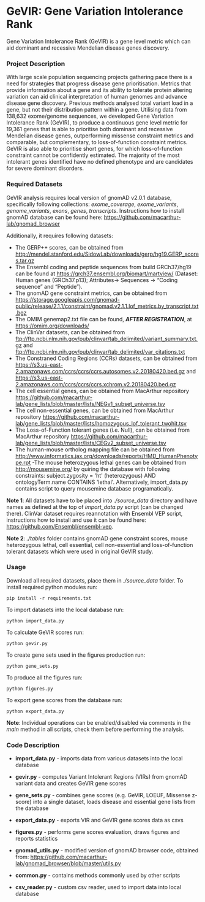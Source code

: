 # GeVIR: Gene Variation Intolerance Rank
Gene Variation Intolerance Rank (GeVIR) is a gene level metric which can aid dominant and recessive Mendelian disease genes discovery.

### Project Description

With large scale population sequencing projects gathering pace there is a need for strategies that progress disease gene prioritisation. Metrics that provide information about a gene and its ability to tolerate protein altering variation can aid clinical interpretation of human genomes and advance disease gene discovery. Previous methods analysed total variant load in a gene, but not their distribution pattern within a gene. Utilising data from 138,632 exome/genome sequences, we developed Gene Variation Intolerance Rank (GeVIR), to produce a continuous gene level metric for 19,361 genes that is able to prioritise both dominant and recessive Mendelian disease genes, outperforming missense constraint metrics and comparable, but complementary, to loss-of-function constraint metrics. GeVIR is also able to prioritise short genes, for which loss-of-function constraint cannot be confidently estimated. The majority of the most intolerant genes identified have no defined phenotype and are candidates for severe dominant disorders. 

### Required Datasets
GeVIR analysis requires local version of gnomAD v2.0.1 database, specifically following collections: _exome_coverage_, _exome_variants_, _genome_variants_, _exons_, _genes_, _transcripts_. Instructions how to install gnomAD database can be found here:
https://github.com/macarthur-lab/gnomad_browser

Additionally, it requires following datasets:
- The GERP++ scores, can be obtained from
http://mendel.stanford.edu/SidowLab/downloads/gerp/hg19.GERP_scores.tar.gz
- The Ensembl coding and peptide sequences from build GRCh37/hg19 can be found at
https://grch37.ensembl.org/biomart/martview/ (Dataset: Human genes (GRCh37.p13); Attributes→ Sequences → “Coding sequence” and “Peptide”).
- The gnomAD gene constraint metrics, can be obtained from 
https://storage.googleapis.com/gnomad-public/release/2.1.1/constraint/gnomad.v2.1.1.lof_metrics.by_transcript.txt.bgz
- The OMIM genemap2.txt file can be found, **_AFTER REGISTRATION_**, at
https://omim.org/downloads/
- The ClinVar datasets, can be obtained from
ftp://ftp.ncbi.nlm.nih.gov/pub/clinvar/tab_delimited/variant_summary.txt.gz and 
ftp://ftp.ncbi.nlm.nih.gov/pub/clinvar/tab_delimited/var_citations.txt
- The Constraned Coding Regions (CCRs) datasets, can be obtained from
https://s3.us-east-2.amazonaws.com/ccrs/ccrs/ccrs.autosomes.v2.20180420.bed.gz and
https://s3.us-east-2.amazonaws.com/ccrs/ccrs/ccrs.xchrom.v2.20180420.bed.gz
- The cell essential genes, can be obtained from MacArthur repository
https://github.com/macarthur-lab/gene_lists/blob/master/lists/NEGv1_subset_universe.tsv
- The cell non-essential genes, can be obtained from MacArthur repository
https://github.com/macarthur-lab/gene_lists/blob/master/lists/homozygous_lof_tolerant_twohit.tsv
- The Loss-of-Function tolerant genes (i.e. Null), can be obtained from MacArthur repository
https://github.com/macarthur-lab/gene_lists/blob/master/lists/CEGv2_subset_universe.tsv
- The human-mouse ortholog mapping file can be obtained from
http://www.informatics.jax.org/downloads/reports/HMD_HumanPhenotype.rpt
-The mouse heterozygous lethal genes can be obtained from http://mousemine.org/ by quiring the database with following constraints: subject.zygosity = 'ht' (heterozygous) AND ontologyTerm.name CONTAINS 'lethal'. Alternatively, import_data.py contains script to query mousemine database programatically.

**Note 1**: All datasets have to be placed into _./source_data_ directory and have names as defined at the top of _import_data.py_ script (can be changed there). ClinVar dataset requires reannotation with Ensembl VEP script, instructions how to install and use it can be found here: https://github.com/Ensembl/ensembl-vep. 

**Note 2**: _./tables_ folder contains gnomAD gene constraint scores, mouse heterozygous lethal, cell essential, cell non-essential and loss-of-function tolerant datasets which were used in original GeVIR study.

### Usage
Download all required datasets, place them in _./source_data_ folder.
To install required python modules run:
```
pip install -r requirements.txt
```
To import datasets into the local database run: 
```
python import_data.py
```
To calculate GeVIR scores run:
```
python gevir.py
```
To create gene sets used in the figures production run:
```
python gene_sets.py
```
To produce all the figures run:
```
python figures.py
```
To export gene scores from the database run:
```
python export_data.py
```

**Note**: Individual operations can be enabled/disabled via comments in the _main_ method in all scripts, check them before performing the analysis.

### Code Description

- **import_data.py** - imports data from various datasets into the local database

- **gevir.py** - computes Variant Intolerant Regions (VIRs) from gnomAD variant data and creates GeVIR gene scores

- **gene_sets.py** - combines gene scores (e.g. GeVIR, LOEUF, Missense z-score) into a single dataset, loads disease and essential gene lists from the database

- **export_data.py** - exports VIR and GeVIR gene scores data as csvs

- **figures.py** - performs gene scores evaluation, draws figures and reports statistics

- **gnomad_utils.py** - modified version of gnomAD browser code, obtained from:
https://github.com/macarthur-lab/gnomad_browser/blob/master/utils.py

- **common.py** - contains methods commonly used by other scripts

- **csv_reader.py** - custom csv reader, used to import data into local database
